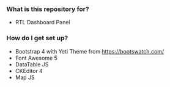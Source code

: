 ### What is this repository for? ###

* RTL Dashboard Panel


### How do I get set up? ###

* Bootstrap 4 with Yeti Theme from https://bootswatch.com/
* Font Awesome 5
* DataTable JS
* CKEditor 4
* Map JS

